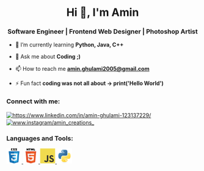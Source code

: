 <h1 align="center">Hi 👋, I'm Amin</h1>
<h3 align="center">Software Engineer | Frontend Web Designer | Photoshop Artist</h3>

- 🌱 I’m currently learning **Python, Java, C++**

- 💬 Ask me about **Coding ;)**

- 📫 How to reach me **amin.ghulami2005@gmail.com**

- ⚡ Fun fact **coding was not all about -> print('Hello World')**

<h3 align="left">Connect with me:</h3>
<p align="left">
<a href="https://linkedin.com/in/https://www.linkedin.com/in/amin-ghulami-123137229/" target="blank"><img align="center" src="https://raw.githubusercontent.com/rahuldkjain/github-profile-readme-generator/master/src/images/icons/Social/linked-in-alt.svg" alt="https://www.linkedin.com/in/amin-ghulami-123137229/" height="30" width="40" /></a>
<a href="https://instagram.com/www.instagram/amin_creations_" target="blank"><img align="center" src="https://raw.githubusercontent.com/rahuldkjain/github-profile-readme-generator/master/src/images/icons/Social/instagram.svg" alt="www.instagram/amin_creations_" height="30" width="40" /></a>
</p>

<h3 align="left">Languages and Tools:</h3>
<p align="left"> <a href="https://www.w3schools.com/css/" target="_blank" rel="noreferrer"> <img src="https://raw.githubusercontent.com/devicons/devicon/master/icons/css3/css3-original-wordmark.svg" alt="css3" width="40" height="40"/> </a> <a href="https://www.w3.org/html/" target="_blank" rel="noreferrer"> <img src="https://raw.githubusercontent.com/devicons/devicon/master/icons/html5/html5-original-wordmark.svg" alt="html5" width="40" height="40"/> </a> <a href="https://developer.mozilla.org/en-US/docs/Web/JavaScript" target="_blank" rel="noreferrer"> <img src="https://raw.githubusercontent.com/devicons/devicon/master/icons/javascript/javascript-original.svg" alt="javascript" width="40" height="40"/> </a> <a href="https://www.python.org" target="_blank" rel="noreferrer"> <img src="https://raw.githubusercontent.com/devicons/devicon/master/icons/python/python-original.svg" alt="python" width="40" height="40"/> </a> </p>

